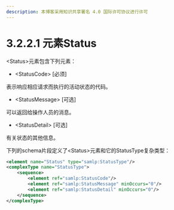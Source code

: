 ```yaml
---
description: 本博客采用知识共享署名 4.0 国际许可协议进行许可
---
```


# 3.2.2.1 元素Status

\<Status\>元素包含下列元素：

+ \<StatusCode\> [必须]

表示响应相应请求而执行的活动状态的代码。

+ \<StatusMessage\> [可选]

可以返回给操作人员的消息。

+ \<StatusDetail\> [可选]

有关状态的其他信息。

下列的schema片段定义了\<Status\>元素和它的StatusType复杂类型：

```xml
<element name="Status" type="samlp:StatusType"/>
<complexType name="StatusType">
    <sequence>
        <element ref="samlp:StatusCode"/>
        <element ref="samlp:StatusMessage" minOccurs="0"/>
        <element ref="samlp:StatusDetail" minOccurs="0"/>
    </sequence>
</complexType>
```